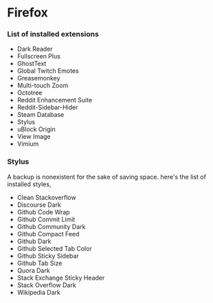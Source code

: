 # Firefox

### List of installed extensions

- Dark Reader
- Fullscreen Plus
- GhostText
- Global Twitch Emotes
- Greasemonkey
- Multi-touch Zoom
- Octotree
- Reddit Enhancement Suite
- Reddit-Sidebar-Hider
- Steam Database
- Stylus
- uBlock Origin
- View Image
- Vimium

### Stylus

A backup is nonexistent for the sake of saving space. here's the list of installed styles,

- Clean Stackoverflow
- Discourse Dark
- Github Code Wrap
- Github Commit Limit
- Github Community Dark
- Github Compact Feed
- Github Dark
- Github Selected Tab Color
- Github Sticky Sidebar
- Github Tab Size
- Quora Dark
- Stack Exchange Sticky Header
- Stack Overflow Dark
- Wikipedia Dark
